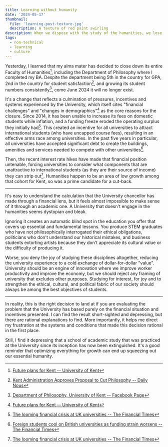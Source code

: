 ```yaml
---
title: Learning without humanity
date: '2024-05-17'
thumbnail:
  file: 'learning-post-texture.jpg'
  description: A texture of red paint swirling
description: When we dispose with the study of the humanities, we lose an essential part of learning.
tags:
  - non-technical
  - learning
  - culture
---
```


Yesterday, I learned that my alma mater has decided to close down its entire Faculty of Humanities[^1], including the Department of Philosophy where I completed my BA. Despite the department being 5th in the country for GPA, 2nd in the country for student satisfaction[^2], and growing its student numbers consistently[^3], come June 2024 it will no longer exist.

It's a change that reflects a culmination of pressures, incentives and systems experienced by the University, which itself cites "financial challenges" and "changes in demographics"[^1] as the core reasons for the closure. Since 2014, it has been unable to increase its fees on domestic students while inflation, and a funding freeze eroded the operating surplus they initially had[^4]. This created an incentive for all universities to attract international students (who have uncapped course fees), resulting in an effective arms race among universities. In the past five years in particular, all universities have accepted significant debt to create the buildings, amenities and services needed to compete with other universities[^5].

Then, the recent interest rate hikes have made that financial position untenable, forcing universities to consider what components that are unattractive to international students (as they are their source of income) they can strip out[^4]. Humanities happen to be an area of low growth among that cohort for Kent, so was a prime candidate for a cut-back.

---

It's easy to understand the calculation that the University chancellor has made through a financial lens, but it feels almost impossible to make sense of it through an academic one. A University that doesn't engage in the humanities seems dystopian and bleak.

Ignoring it creates an automatic blind spot in the education you offer that covers up essential and fundamental lessons. You produce STEM graduates who have not philosophically interrogated their ethical obligations, politicians who don't understand our historical mistakes, and business students extorting artists because they don't appreciate its cultural value or the difficulty of producing it.

Worse, you deny the joy of studying these disciplines altogether, reducing the university experience to a cold exchange of dollar-for-dollar "value". University should be an engine of innovation where we improve worker productivity and improve the economy, but we should reject any framing of university that excludes other purposes. Studying for interest, for joy and to strengthen the ethical, cultural, and political fabric of our society should always be among the best objectives of students.

---

In reality, this is the right decision to land at if you are evaluating the problem that the University has based purely on the financial situation and incentives presented. I can find the result short-sighted and depressing, but there are rational explanations to find. More importantly, it helps me direct my frustration at the systems and conditions that made this decision rational in the first place.

Still, I find it depressing that a school of academic study that was practiced at the University since its inception has now been extinguished. It's a good reminder that optimizing everything for growth can end up squeezing out our essential humanity.

[^1]: [Future plans for Kent -- University of Kent](https://www.kent.ac.uk/news/statements/34743/future-plans-for-kent-2)
[^2]: [Kent Administration Approves Proposal to Cut Philosophy -- Daily Nous](https://dailynous.com/2024/03/21/kent-administration-approves-proposal-to-cut-philosophy/)
[^3]: [Department of Philosophy, University of Kent -- Facebook Page](https://www.facebook.com/KentPhilosophyDept/)
[^4]: [The looming financial crisis at UK universities -- The Financial Times](https://www.ft.com/content/0aca64a4-5ddc-43f8-9bba-fc5d5aa9311d)
[^5]: [Foreign students cool on British universities as funding strain worsens -- The Financial Times](https://www.ft.com/content/9f5bdf46-41ae-450e-a625-117fd19865f4)

